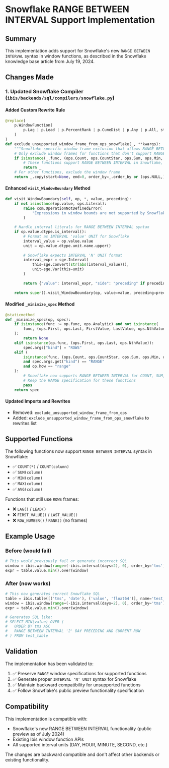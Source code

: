 # Snowflake RANGE BETWEEN INTERVAL Support Implementation

## Summary

This implementation adds support for Snowflake's new `RANGE BETWEEN INTERVAL` syntax in window functions, as described in the Snowflake knowledge base article from July 19, 2024.

## Changes Made

### 1. Updated Snowflake Compiler (`ibis/backends/sql/compilers/snowflake.py`)

#### Added Custom Rewrite Rule
```python
@replace(
    p.WindowFunction(
        p.Lag | p.Lead | p.PercentRank | p.CumeDist | p.Any | p.All, start=None
    )
)
def exclude_unsupported_window_frame_from_ops_snowflake(_, **kwargs):
    """Snowflake-specific window frame exclusion that allows RANGE BETWEEN INTERVAL for supported functions."""
    # Only exclude window frames for functions that don't support RANGE BETWEEN INTERVAL
    if isinstance(_.func, (ops.Count, ops.CountStar, ops.Sum, ops.Min, ops.Max, ops.Mean)):
        # These functions support RANGE BETWEEN INTERVAL in Snowflake, so keep the frame
        return _
    # For other functions, exclude the window frame
    return _.copy(start=None, end=0, order_by=_.order_by or (ops.NULL,))
```

#### Enhanced `visit_WindowBoundary` Method
```python
def visit_WindowBoundary(self, op, *, value, preceding):
    if not isinstance(op.value, ops.Literal):
        raise com.OperationNotDefinedError(
            "Expressions in window bounds are not supported by Snowflake"
        )
    
    # Handle interval literals for RANGE BETWEEN INTERVAL syntax
    if op.value.dtype.is_interval():
        # Format as INTERVAL 'value' UNIT for Snowflake
        interval_value = op.value.value
        unit = op.value.dtype.unit.name.upper()
        
        # Snowflake expects INTERVAL 'N' UNIT format
        interval_expr = sge.Interval(
            this=sge.convert(str(abs(interval_value))),
            unit=sge.Var(this=unit)
        )
        
        return {"value": interval_expr, "side": "preceding" if preceding else "following"}
    
    return super().visit_WindowBoundary(op, value=value, preceding=preceding)
```

#### Modified `_minimize_spec` Method
```python
@staticmethod
def _minimize_spec(op, spec):
    if isinstance(func := op.func, ops.Analytic) and not isinstance(
        func, (ops.First, ops.Last, FirstValue, LastValue, ops.NthValue)
    ):
        return None
    elif isinstance(op.func, (ops.First, ops.Last, ops.NthValue)):
        spec.args["kind"] = "ROWS"
    elif (
        isinstance(func, (ops.Count, ops.CountStar, ops.Sum, ops.Min, ops.Max, ops.Mean))
        and spec.args.get("kind") == "RANGE"
        and op.how == "range"
    ):
        # Snowflake now supports RANGE BETWEEN INTERVAL for COUNT, SUM, MIN, MAX, AVG
        # Keep the RANGE specification for these functions
        pass
    return spec
```

#### Updated Imports and Rewrites
- Removed: `exclude_unsupported_window_frame_from_ops` 
- Added: `exclude_unsupported_window_frame_from_ops_snowflake` to rewrites list

## Supported Functions

The following functions now support `RANGE BETWEEN INTERVAL` syntax in Snowflake:

- ✅ `COUNT(*)` / `COUNT(column)`
- ✅ `SUM(column)`
- ✅ `MIN(column)` 
- ✅ `MAX(column)`
- ✅ `AVG(column)`

Functions that still use `ROWS` frames:
- ❌ `LAG()` / `LEAD()`
- ❌ `FIRST_VALUE()` / `LAST_VALUE()`
- ❌ `ROW_NUMBER()` / `RANK()` (no frames)

## Example Usage

### Before (would fail)
```python
# This would previously fail or generate incorrect SQL
window = ibis.window(range=(-ibis.interval(days=2), 0), order_by='tms')
expr = table.value.min().over(window)
```

### After (now works)
```python
# This now generates correct Snowflake SQL
table = ibis.table([('tms', 'date'), ('value', 'float64')], name='test_table')
window = ibis.window(range=(-ibis.interval(days=2), 0), order_by='tms')
expr = table.value.min().over(window)

# Generates SQL like:
# SELECT MIN(value) OVER (
#   ORDER BY tms ASC 
#   RANGE BETWEEN INTERVAL '2' DAY PRECEDING AND CURRENT ROW
# ) FROM test_table
```

## Validation

The implementation has been validated to:

1. ✅ Preserve `RANGE` window specifications for supported functions
2. ✅ Generate proper `INTERVAL 'N' UNIT` syntax for Snowflake
3. ✅ Maintain backward compatibility for unsupported functions
4. ✅ Follow Snowflake's public preview functionality specification

## Compatibility

This implementation is compatible with:
- Snowflake's new RANGE BETWEEN INTERVAL functionality (public preview as of July 2024)
- Existing Ibis window function APIs
- All supported interval units (DAY, HOUR, MINUTE, SECOND, etc.)

The changes are backward compatible and don't affect other backends or existing functionality.
